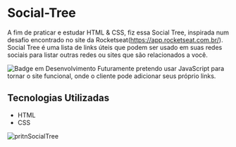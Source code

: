 # Social-Tree
A fim de praticar e estudar HTML &amp; CSS, fiz essa Social Tree, inspirada num desafio encontrado no site da Rocketseat(https://app.rocketseat.com.br/). Social Tree é uma lista de links úteis que podem ser usado em suas redes sociais para listar outras redes ou sites que são relacionados a você.


![Badge em Desenvolvimento](http://img.shields.io/static/v1?label=STATUS&message=EM%20DESENVOLVIMENTO&color=GREEN&style=for-the-badge)
Futuramente pretendo usar JavaScript para tornar o site funcional, onde o cliente pode adicionar seus próprio links.

## Tecnologias Utilizadas
- HTML
- CSS

![pritnSocialTree](https://user-images.githubusercontent.com/88687467/222929033-239b4167-bf70-4e47-ab0a-0f0a95c406b9.png)
